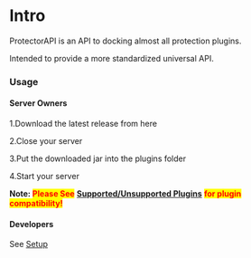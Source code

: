 # Intro

ProtectorAPI is an API to docking almost all protection plugins. &#x20;

Intended to provide a more standardized universal API.



### Usage

#### Server Owners

1.Download the latest release from here

2.Close your server

3.Put the downloaded jar into the plugins folder

4.Start your server

**Note:&#x20;**<mark style="color:red;">**Please See**</mark> [**Supported/Unsupported Plugins**](start/supported-unsupported-plugins.md) <mark style="color:red;">**for plugin compatibility!**</mark>

#### Developers

See [Setup](develop/setup.md)
